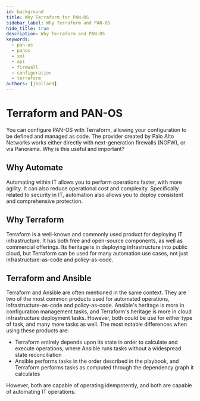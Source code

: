 ```yaml
---
id: background
title: Why Terraform for PAN-OS
sidebar_label: Why Terraform and PAN-OS
hide_title: true
description: Why Terraform and PAN-OS
keywords:
  - pan-os
  - panos
  - xml
  - api
  - firewall
  - configuration
  - terraform
authors: [jholland]
---
```


# Terraform and PAN-OS

You can configure PAN-OS with Terraform, allowing your configuration to be defined and managed as code. The provider created by Palo Alto Networks works either directly with next-generation firewalls (NGFW), or via Panorama. Why is this useful and important?

## Why Automate

Automating within IT allows you to perform operations faster, with more agility. It can also reduce operational cost and complexity. Specifically related to security in IT, automation also allows you to deploy consistent and comprehensive protection.

## Why Terraform

Terraform is a well-known and commonly used product for deploying IT infrastructure. It has both free and open-source components, as well as commercial offerings. Its heritage is in deploying infrastructure into public cloud, but Terraform can be used for many automation use cases, not just infrastructure-as-code and policy-as-code.

## Terraform and Ansible

Terraform and Ansible are often mentioned in the same context. They are two of the most common products used for automated operations, infrastructure-as-code and policy-as-code. Ansible's heritage is more in configuration management tasks, and Terraform's heritage is more in cloud infrastructure deployment tasks. However, both could be use for either type of task, and many more tasks as well. The most notable differences when using these products are:

- Terraform entirely depends upon its state in order to calculate and execute operations, where Ansible runs tasks without a widespread state reconciliation
- Ansible performs tasks in the order described in the playbook, and Terraform performs tasks as computed through the dependency graph it calculates

However, both are capable of operating idempotently, and both are capable of automating IT operations.

